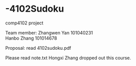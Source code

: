 # -4102Sudoku
comp4102 project

Team member:
Zhangwen Yan 101040231                        
Hanbo Zhang  101014678

Proposal:
read 4102sudoku.pdf

Please read note.txt
Hongxi Zhang dropped out this course.
